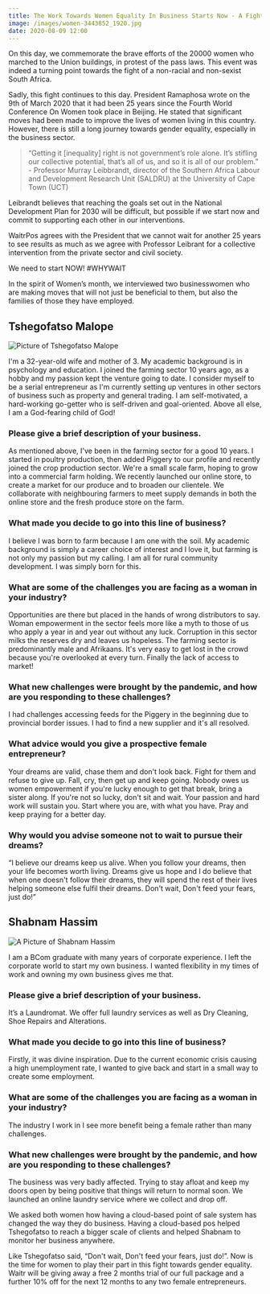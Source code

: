 ```yaml
---
title: The Work Towards Women Equality In Business Starts Now - A Fight For All Of Us
image: /images/women-3443852_1920.jpg
date: 2020-08-09 12:00
---
```

On this day, we commemorate the brave efforts of the 20000 women who marched to the Union buildings, in protest of the pass laws. This event was indeed a turning point towards the fight of a non-racial and non-sexist South Africa.

Sadly, this fight continues to this day. President Ramaphosa wrote on the 9th of March 2020 that it had been 25 years since the Fourth World Conference On Women took place in Beijing. He stated that significant moves had been made to improve the lives of women living in this country. However, there is still a long journey towards gender equality, especially in the business sector.

> “Getting it \[inequality] right is not government’s role alone. It’s stifling our collective potential, that’s all of us, and so it is all of our problem.” - Professor Murray Leibbrandt, director of the Southern Africa Labour and Development Research Unit (SALDRU) at the University of Cape Town (UCT)

Leibrandt believes that reaching the goals set out in the National Development Plan for 2030 will be difficult, but possible if we start now and commit to supporting each other in our interventions.

WaitrPos agrees with the President that we cannot wait for another 25 years to see results as much as we agree with Professor Leibrant for a collective intervention from the private sector and civil society.

We need to start NOW! #WHYWAIT

In the spirit of Women’s month, we interviewed two businesswomen who are making moves that will not just be beneficial to them, but also the families of those they have employed.

## Tshegofatso Malope

![Picture of Tshegofatso Malope](/images/tshegofatso-2.jpg "Tshegofatso Malope on her farm in Moretele, North West.")

I'm a 32-year-old wife and mother of 3. My academic background is in psychology and education. I joined the farming sector 10 years ago, as a hobby and my passion kept the venture going to date. I consider myself to be a serial entrepreneur as I'm currently setting up ventures in other sectors of business such as property and general trading. I am self-motivated, a hard-working go-getter who is self-driven and goal-oriented. Above all else, I am a God-fearing child of God!

### Please give a brief description of your business.

As mentioned above, I've been in the farming sector for a good 10 years. I started in poultry production, then added Piggery to our profile and recently joined the crop production sector. We're a small scale farm, hoping to grow into a commercial farm holding. We recently launched our online store, to create a market for our produce and to broaden our clientele. We collaborate with neighbouring farmers to meet supply demands in both the online store and the fresh produce store on the farm.

### What made you decide to go into this line of business?

I believe I was born to farm because I am one with the soil. My academic background is simply a career choice of interest and I love it, but farming is not only my passion but my calling. I am all for rural community development. I was simply born for this.

### What are some of the challenges you are facing as a woman in your industry?

Opportunities are there but placed in the hands of wrong distributors to say. Woman empowerment in the sector feels more like a myth to those of us who apply a year in and year out without any luck. Corruption in this sector milks the reserves dry and leaves us hopeless. The farming sector is predominantly male and Afrikaans. It's very easy to get lost in the crowd because you're overlooked at every turn. Finally the lack of access to market!

### What new challenges were brought by the pandemic, and how are you responding to these challenges?

I had challenges accessing feeds for the Piggery in the beginning due to provincial border issues. I had to find a new supplier and it's all resolved.

### What advice would you give a prospective female entrepreneur?

Your dreams are valid, chase them and don't look back. Fight for them and refuse to give up. Fall, cry, then get up and keep going. Nobody owes us women empowerment if you're lucky enough to get that break, bring a sister along. If you're not so lucky, don't sit and wait. Your passion and hard work will sustain you. Start where you are, with what you have. Pray and keep praying for a better day.

### Why would you advise someone not to wait to pursue their dreams?

“I believe our dreams keep us alive. When you follow your dreams, then your life becomes worth living. Dreams give us hope and I do believe that when one doesn't follow their dreams, they will spend the rest of their lives helping someone else fulfil their dreams. Don't wait, Don't feed your fears, just do!”

## Shabnam Hassim

![A Picture of Shabnam Hassim ](/images/img-20200807-wa0030-3.jpg "Shabnam Hassim - Eazi Laundromat")

I am a BCom graduate with many years of corporate experience. I left the corporate world to start my own business. I wanted flexibility in my times of work and owning my own business gives me that.

### Please give a brief description of your business.

It’s a Laundromat. We offer full laundry services as well as Dry Cleaning, Shoe Repairs and Alterations.

### What made you decide to go into this line of business?

Firstly, it was divine inspiration. Due to the current economic crisis causing a high unemployment rate, I wanted to give back and start in a small way to create some employment.

### What are some of the challenges you are facing as a woman in your industry?

The industry I work in I see more benefit being a female rather than many challenges.

### What new challenges were brought by the pandemic, and how are you responding to these challenges?

The business was very badly affected. Trying to stay afloat and keep my doors open by being positive that things will return to normal soon. We launched an online laundry service where we collect and drop off.

We asked both women how having a cloud-based point of sale system has changed the way they do business. Having a cloud-based pos helped Tshegofatso to reach a bigger scale of clients and helped Shabnam to monitor her business anywhere.

Like Tshegofatso said, “Don't wait, Don't feed your fears, just do!”. Now is the time for women to play their part in this fight towards gender equality. Waitr will be giving away a free 2 months trial of our full package and a further 10% off for the next 12 months to any two female entrepreneurs.